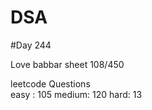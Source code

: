 # DSA

#Day 244

Love babbar sheet
    108/450
    
leetcode Questions   
easy : 105
medium: 120
hard: 13


